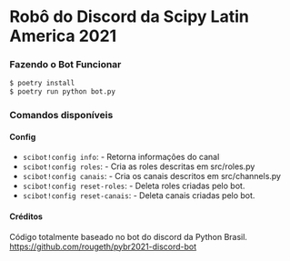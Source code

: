 # Robô do Discord da Scipy Latin America 2021

### Fazendo o Bot Funcionar

```bash
$ poetry install
$ poetry run python bot.py
```

### Comandos disponíveis

#### Config

- `scibot!config info`: - Retorna informações do canal
- `scibot!config roles`: - Cria as roles descritas em src/roles.py
- `scibot!config canais`: - Cria os canais descritos em src/channels.py
- `scibot!config reset-roles`: - Deleta roles criadas pelo bot.
- `scibot!config reset-canais`: - Deleta canais criadas pelo bot.

#### Créditos

Código totalmente baseado no bot do discord da Python Brasil.
https://github.com/rougeth/pybr2021-discord-bot
